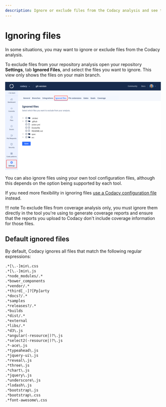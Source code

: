 ```yaml
---
description: Ignore or exclude files from the Codacy analysis and see the list of files that Codacy already ignores by default.
---
```


# Ignoring files

In some situations, you may want to ignore or exclude files from the Codacy analysis.

To exclude files from your repository analysis open your repository **Settings**, tab **Ignored Files**, and select the files you want to ignore. This view only shows the files on your main branch.

![Ignored files](images/ignored-files.png)

You can also ignore files using your own tool configuration files, although this depends on the option being supported by each tool.

If you need more flexibility in ignoring files [use a Codacy configuration file](codacy-configuration-file.md) instead.

!!! note
    To exclude files from coverage analysis only, you must ignore them directly in the tool you're using to generate coverage reports and ensure that the reports you upload to Codacy don't include coverage information for those files.

## Default ignored files

By default, Codacy ignores all files that match the following regular expressions:

```text
.*[\.-]min\.css
.*[\.-]min\.js
.*node_modules/.*
.*bower_components
.*vendor/.*
.*third[_-]?[Pp]arty
.*docs?/.*
.*samples
.*releases?/.*
.*builds
.*dist/.*
.*external
.*libs/.*
.*d3\.js
.*angular(-resource|)?\.js
.*select2(-resource|)?\.js
.*-ace\.js
.*typeahead\.js
.*jquery-ui\.js
.*reveal\.js
.*three\.js
.*chart\.js
.*jquery\.js
.*underscore\.js
.*lodash\.js
.*bootstrap\.js
.*bootstrap\.css
.*font-awesome\.css
```
